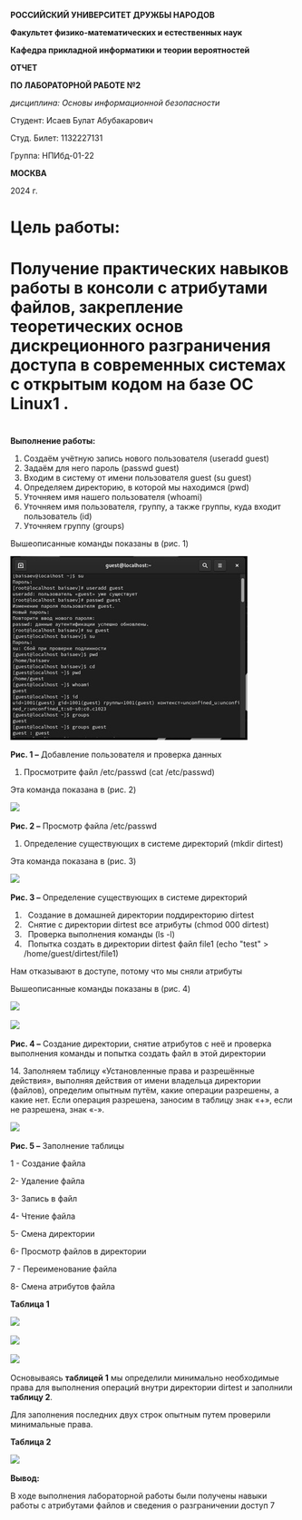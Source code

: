 ﻿**РОССИЙСКИЙ УНИВЕРСИТЕТ ДРУЖБЫ НАРОДОВ**

**Факультет физико-математических и естественных наук**

**Кафедра прикладной информатики и теории вероятностей**





**ОТЧЕТ**

**ПО ЛАБОРАТОРНОЙ РАБОТЕ №2**

*дисциплина: Основы информационной безопасности*




Студент: Исаев Булат Абубакарович

Студ. Билет: 1132227131

Группа: НПИбд-01-22







**МОСКВА**

2024 г.
# **Цель работы:**
# Получение практических навыков работы в консоли с атрибутами файлов, закрепление теоретических основ дискреционного разграничения доступа в современных системах с открытым кодом на базе ОС Linux1 .
#
**Выполнение работы:**

1. Создаём учётную запись нового пользователя (useradd guest)
1. Задаём для него пароль (passwd guest)
1. Входим в систему от имени пользователя guest (su guest)
1. Определяем директорию, в которой мы находимся (pwd)
1. Уточняем имя нашего пользователя (whoami)
1. Уточняем имя пользователя, группу, а также группы, куда входит пользователь (id)
1. Уточняем группу (groups)

Вышеописанные команды показаны в (рис. 1)

![](images/1.jpg)

**Рис. 1 –** Добавление пользователя и проверка данных

1. Просмотрите файл /etc/passwd (cat /etc/passwd)

Эта команда показана в (рис. 2)

![](Aspose.Words.c6ae1fa0-8f8c-4e25-8d3f-0c8221726328.002.png)

**Рис. 2 –** Просмотр файла /etc/passwd


1. Определение существующих в системе директорий (mkdir dirtest)

Эта команда показана в (рис. 3)

![](Aspose.Words.c6ae1fa0-8f8c-4e25-8d3f-0c8221726328.003.png)

**Рис. 3 –** Определение существующих в системе директорий


1. ` `Создание в домашней директории поддиректорию dirtest
1. ` `Снятие с директории dirtest все атрибуты (chmod 000 dirtest)
1. ` `Проверка выполнения команды (ls -l)
1. ` `Попытка создать в директории dirtest файл file1 (echo "test" > /home/guest/dirtest/file1)

Нам отказывают в доступе, потому что мы сняли атрибуты

Вышеописанные команды показаны в (рис. 4)

![](Aspose.Words.c6ae1fa0-8f8c-4e25-8d3f-0c8221726328.004.png)

![](Aspose.Words.c6ae1fa0-8f8c-4e25-8d3f-0c8221726328.005.png)

**Рис. 4 –** Создание директории, снятие атрибутов с неё и проверка выполнения команды и попытка создать файл в этой директории






14\. Заполняем таблицу «Установленные права и разрешённые действия»,  выполняя действия от имени владельца директории (файлов),  определим опытным путём, какие операции разрешены, а какие нет. Если операция разрешена, заносим в таблицу знак «+», если не разрешена, знак «-».

![](Aspose.Words.c6ae1fa0-8f8c-4e25-8d3f-0c8221726328.006.png)

**Рис. 5 –** Заполнение таблицы


1 - Создание файла 

2- Удаление файла 

3- Запись в файл 

4- Чтение файла 

5- Смена директории 

6- Просмотр файлов в директории 

7 - Переименование файла 

8- Смена атрибутов файла



















**Таблица 1**



![](Aspose.Words.c6ae1fa0-8f8c-4e25-8d3f-0c8221726328.007.png)

![](Aspose.Words.c6ae1fa0-8f8c-4e25-8d3f-0c8221726328.008.png)




![](Aspose.Words.c6ae1fa0-8f8c-4e25-8d3f-0c8221726328.009.png)

Основываясь **таблицей 1** мы определили минимально необходимые права для выполнения операций внутри директории dirtest и заполнили **таблицу 2**. 

Для заполнения последних двух строк опытным путем проверили минимальные права.

**Таблица 2**

![](Aspose.Words.c6ae1fa0-8f8c-4e25-8d3f-0c8221726328.010.png)

**Вывод:**

В ходе выполнения лабораторной работы были получены навыки работы с атрибутами файлов и сведения о разграничении доступ
7

